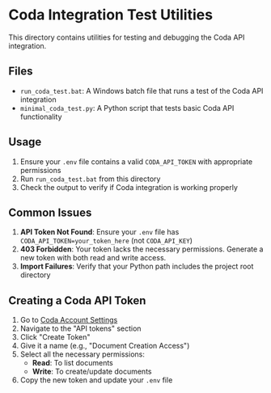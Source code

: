 # Coda Integration Test Utilities

This directory contains utilities for testing and debugging the Coda API integration.

## Files

- `run_coda_test.bat`: A Windows batch file that runs a test of the Coda API integration
- `minimal_coda_test.py`: A Python script that tests basic Coda API functionality

## Usage

1. Ensure your `.env` file contains a valid `CODA_API_TOKEN` with appropriate permissions
2. Run `run_coda_test.bat` from this directory
3. Check the output to verify if Coda integration is working properly

## Common Issues

1. **API Token Not Found**: Ensure your `.env` file has `CODA_API_TOKEN=your_token_here` (not `CODA_API_KEY`)
2. **403 Forbidden**: Your token lacks the necessary permissions. Generate a new token with both read and write access.
3. **Import Failures**: Verify that your Python path includes the project root directory

## Creating a Coda API Token

1. Go to [Coda Account Settings](https://coda.io/account)
2. Navigate to the "API tokens" section
3. Click "Create Token"
4. Give it a name (e.g., "Document Creation Access")
5. Select all the necessary permissions:
   - **Read**: To list documents
   - **Write**: To create/update documents
6. Copy the new token and update your `.env` file 